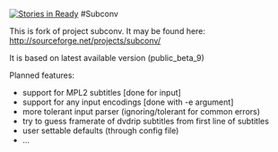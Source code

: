 [![Stories in Ready](https://badge.waffle.io/adamwasila/subconv.png?label=ready&title=Ready)](https://waffle.io/adamwasila/subconv)
#Subconv

This is fork of project subconv. It may be found here: http://sourceforge.net/projects/subconv/

It is based on latest available version (public\_beta\_9)

Planned features:

* support for MPL2 subtitles [done for input]
* support for any input encodings [done with -e argument]
* more tolerant input parser (ignoring/tolerant for common errors)
* try to guess framerate of dvdrip subtitles from first line of subtitles
* user settable defaults (through config file)
* ...

